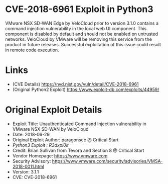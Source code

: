 # CVE-2018-6961 Exploit in Python3 
VMware NSX SD-WAN Edge by VeloCloud prior to version 3.1.0 contains a command injection vulnerability in the local web UI component. This component is disabled by default and should not be enabled on untrusted networks. VeloCloud by VMware will be removing this service from the product in future releases. Successful exploitation of this issue could result in remote code execution.

# Links 
* (CVE Details) https://nvd.nist.gov/vuln/detail/CVE-2018-6961
* (Original Python2 Exploit) https://www.exploit-db.com/exploits/44959/
# Original Exploit Details 
* Exploit Title: Unauthenticated Command Injection vulnerability in VMware NSX SD-WAN by VeloCloud
* Date: 2018-06-29
* Original Exploit Author: paragonsec @ Critical Start
* _Python3 Exploit : R3dxpl0it_
* Credit: Brian Sullivan from Tevora and Section 8 @ Critical Start
* Vendor Homepage: https://www.vmware.com
* Security Advisory: https://www.vmware.com/security/advisories/VMSA-2018-0011.html
* Version: 3.1.1 
* CVE: CVE-2018-6961
